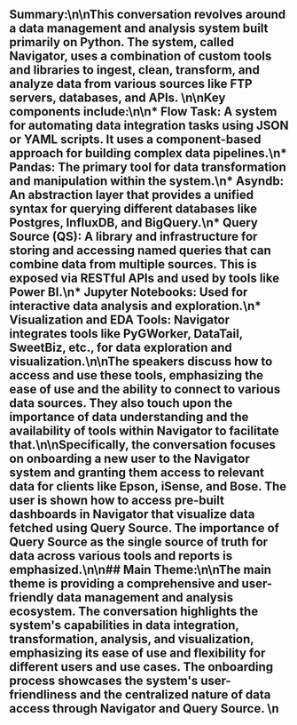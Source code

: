 ## Summary:\n\nThis conversation revolves around a data management and analysis system built primarily on Python. The system, called Navigator, uses a combination of custom tools and libraries to ingest, clean, transform, and analyze data from various sources like FTP servers, databases, and APIs. \n\nKey components include:\n\n* **Flow Task:** A system for automating data integration tasks using JSON or YAML scripts. It uses a component-based approach for building complex data pipelines.\n* **Pandas:** The primary tool for data transformation and manipulation within the system.\n* **Asyndb:** An abstraction layer that provides a unified syntax for querying different databases like Postgres, InfluxDB, and BigQuery.\n* **Query Source (QS):** A library and infrastructure for storing and accessing named queries that can combine data from multiple sources. This is exposed via RESTful APIs and used by tools like Power BI.\n* **Jupyter Notebooks:** Used for interactive data analysis and exploration.\n* **Visualization and EDA Tools:** Navigator integrates tools like PyGWorker, DataTail, SweetBiz, etc., for data exploration and visualization.\n\nThe speakers discuss how to access and use these tools, emphasizing the ease of use and the ability to connect to various data sources. They also touch upon the importance of data understanding and the availability of tools within Navigator to facilitate that.\n\n**Specifically, the conversation focuses on onboarding a new user to the Navigator system and granting them access to relevant data for clients like Epson, iSense, and Bose. The user is shown how to access pre-built dashboards in Navigator that visualize data fetched using Query Source. The importance of Query Source as the single source of truth for data across various tools and reports is emphasized.**\n\n## Main Theme:\n\nThe main theme is **providing a comprehensive and user-friendly data management and analysis ecosystem**. The conversation highlights the system's capabilities in data integration, transformation, analysis, and visualization, emphasizing its ease of use and flexibility for different users and use cases. The onboarding process showcases the system's user-friendliness and the centralized nature of data access through Navigator and Query Source. \n
